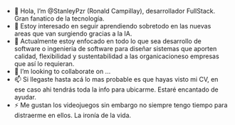 - 👋 Hola, I’m @StanleyPzr (Ronald Campillay), desarrollador FullStack. Gran fanatico de la tecnología.
- 👀 Estoy interesado en seguir aprendiendo sobretodo en las nuevas areas que van surgiendo gracias a la IA.
- 🌱 Actualmente estoy enfocado en todo lo que sea desarrollo de software o ingenieria de software para diseñar sistemas que aporten calidad, flexibilidad y sustentabilidad a las organicacioneso  empresas que así lo requieran.      
- 💞️ I’m looking to collaborate on ...
- 📫 Si llegaste hasta acá lo mas probable es que hayas visto mi CV, en ese caso ahi tendrás toda la info para ubicarme. Estaré encantado de ayudar.
- ⚡ Me gustan los videojuegos sin embargo no siempre tengo tiempo para distraerme en ellos. La ironía de la vida.

<!---
StanleyPzr/StanleyPzr is a ✨ special ✨ repository because its `README.md` (this file) appears on your GitHub profile.
You can click the Preview link to take a look at your changes.
--->
